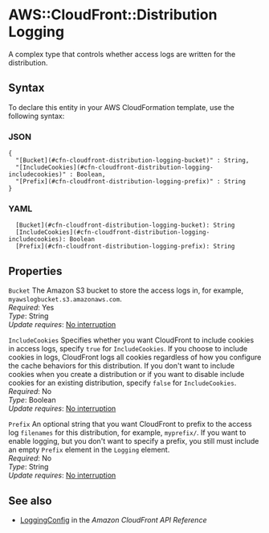 # AWS::CloudFront::Distribution Logging<a name="aws-properties-cloudfront-distribution-logging"></a>

A complex type that controls whether access logs are written for the distribution\.

## Syntax<a name="aws-properties-cloudfront-distribution-logging-syntax"></a>

To declare this entity in your AWS CloudFormation template, use the following syntax:

### JSON<a name="aws-properties-cloudfront-distribution-logging-syntax.json"></a>

```
{
  "[Bucket](#cfn-cloudfront-distribution-logging-bucket)" : String,
  "[IncludeCookies](#cfn-cloudfront-distribution-logging-includecookies)" : Boolean,
  "[Prefix](#cfn-cloudfront-distribution-logging-prefix)" : String
}
```

### YAML<a name="aws-properties-cloudfront-distribution-logging-syntax.yaml"></a>

```
  [Bucket](#cfn-cloudfront-distribution-logging-bucket): String
  [IncludeCookies](#cfn-cloudfront-distribution-logging-includecookies): Boolean
  [Prefix](#cfn-cloudfront-distribution-logging-prefix): String
```

## Properties<a name="aws-properties-cloudfront-distribution-logging-properties"></a>

`Bucket` <a name="cfn-cloudfront-distribution-logging-bucket"></a>
The Amazon S3 bucket to store the access logs in, for example, `myawslogbucket.s3.amazonaws.com`\.  
_Required_: Yes  
_Type_: String  
_Update requires_: [No interruption](https://docs.aws.amazon.com/AWSCloudFormation/latest/UserGuide/using-cfn-updating-stacks-update-behaviors.html#update-no-interrupt)

`IncludeCookies` <a name="cfn-cloudfront-distribution-logging-includecookies"></a>
Specifies whether you want CloudFront to include cookies in access logs, specify `true` for `IncludeCookies`\. If you choose to include cookies in logs, CloudFront logs all cookies regardless of how you configure the cache behaviors for this distribution\. If you don't want to include cookies when you create a distribution or if you want to disable include cookies for an existing distribution, specify `false` for `IncludeCookies`\.  
_Required_: No  
_Type_: Boolean  
_Update requires_: [No interruption](https://docs.aws.amazon.com/AWSCloudFormation/latest/UserGuide/using-cfn-updating-stacks-update-behaviors.html#update-no-interrupt)

`Prefix` <a name="cfn-cloudfront-distribution-logging-prefix"></a>
An optional string that you want CloudFront to prefix to the access log `filenames` for this distribution, for example, `myprefix/`\. If you want to enable logging, but you don't want to specify a prefix, you still must include an empty `Prefix` element in the `Logging` element\.  
_Required_: No  
_Type_: String  
_Update requires_: [No interruption](https://docs.aws.amazon.com/AWSCloudFormation/latest/UserGuide/using-cfn-updating-stacks-update-behaviors.html#update-no-interrupt)

## See also<a name="aws-properties-cloudfront-distribution-logging--seealso"></a>

- [LoggingConfig](https://docs.aws.amazon.com/cloudfront/latest/APIReference/API_LoggingConfig.html) in the _Amazon CloudFront API Reference_
